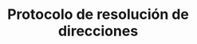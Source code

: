 ---
layout: default
title: Protocolo de resolución de direcciones
nav_order: 10
permalink: /arp
has_children: true
---